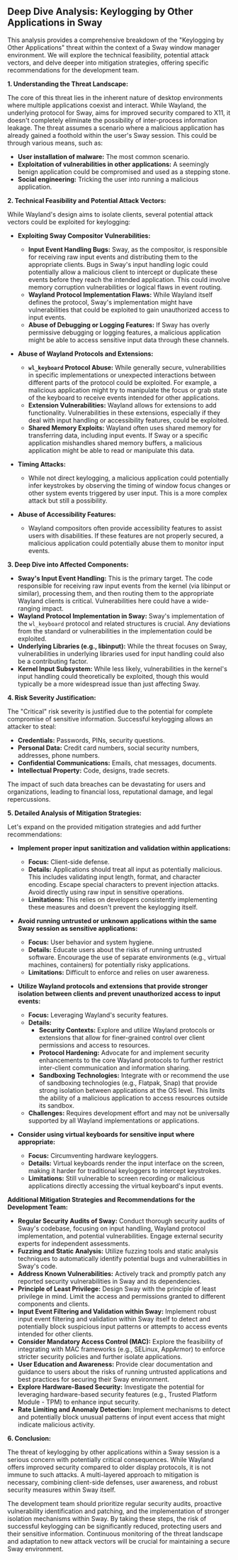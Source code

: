 ## Deep Dive Analysis: Keylogging by Other Applications in Sway

This analysis provides a comprehensive breakdown of the "Keylogging by Other Applications" threat within the context of a Sway window manager environment. We will explore the technical feasibility, potential attack vectors, and delve deeper into mitigation strategies, offering specific recommendations for the development team.

**1. Understanding the Threat Landscape:**

The core of this threat lies in the inherent nature of desktop environments where multiple applications coexist and interact. While Wayland, the underlying protocol for Sway, aims for improved security compared to X11, it doesn't completely eliminate the possibility of inter-process information leakage. The threat assumes a scenario where a malicious application has already gained a foothold within the user's Sway session. This could be through various means, such as:

* **User installation of malware:** The most common scenario.
* **Exploitation of vulnerabilities in other applications:** A seemingly benign application could be compromised and used as a stepping stone.
* **Social engineering:** Tricking the user into running a malicious application.

**2. Technical Feasibility and Potential Attack Vectors:**

While Wayland's design aims to isolate clients, several potential attack vectors could be exploited for keylogging:

* **Exploiting Sway Compositor Vulnerabilities:**
    * **Input Event Handling Bugs:**  Sway, as the compositor, is responsible for receiving raw input events and distributing them to the appropriate clients. Bugs in Sway's input handling logic could potentially allow a malicious client to intercept or duplicate these events before they reach the intended application. This could involve memory corruption vulnerabilities or logical flaws in event routing.
    * **Wayland Protocol Implementation Flaws:**  While Wayland itself defines the protocol, Sway's implementation might have vulnerabilities that could be exploited to gain unauthorized access to input events.
    * **Abuse of Debugging or Logging Features:**  If Sway has overly permissive debugging or logging features, a malicious application might be able to access sensitive input data through these channels.

* **Abuse of Wayland Protocols and Extensions:**
    * **`wl_keyboard` Protocol Abuse:** While generally secure, vulnerabilities in specific implementations or unexpected interactions between different parts of the protocol could be exploited. For example, a malicious application might try to manipulate the focus or grab state of the keyboard to receive events intended for other applications.
    * **Extension Vulnerabilities:**  Wayland allows for extensions to add functionality. Vulnerabilities in these extensions, especially if they deal with input handling or accessibility features, could be exploited.
    * **Shared Memory Exploits:**  Wayland often uses shared memory for transferring data, including input events. If Sway or a specific application mishandles shared memory buffers, a malicious application might be able to read or manipulate this data.

* **Timing Attacks:**
    * While not direct keylogging, a malicious application could potentially infer keystrokes by observing the timing of window focus changes or other system events triggered by user input. This is a more complex attack but still a possibility.

* **Abuse of Accessibility Features:**
    * Wayland compositors often provide accessibility features to assist users with disabilities. If these features are not properly secured, a malicious application could potentially abuse them to monitor input events.

**3. Deep Dive into Affected Components:**

* **Sway's Input Event Handling:** This is the primary target. The code responsible for receiving raw input events from the kernel (via libinput or similar), processing them, and then routing them to the appropriate Wayland clients is critical. Vulnerabilities here could have a wide-ranging impact.
* **Wayland Protocol Implementation in Sway:**  Sway's implementation of the `wl_keyboard` protocol and related structures is crucial. Any deviations from the standard or vulnerabilities in the implementation could be exploited.
* **Underlying Libraries (e.g., libinput):** While the threat focuses on Sway, vulnerabilities in underlying libraries used for input handling could also be a contributing factor.
* **Kernel Input Subsystem:**  While less likely, vulnerabilities in the kernel's input handling could theoretically be exploited, though this would typically be a more widespread issue than just affecting Sway.

**4. Risk Severity Justification:**

The "Critical" risk severity is justified due to the potential for complete compromise of sensitive information. Successful keylogging allows an attacker to steal:

* **Credentials:** Passwords, PINs, security questions.
* **Personal Data:** Credit card numbers, social security numbers, addresses, phone numbers.
* **Confidential Communications:** Emails, chat messages, documents.
* **Intellectual Property:** Code, designs, trade secrets.

The impact of such data breaches can be devastating for users and organizations, leading to financial loss, reputational damage, and legal repercussions.

**5. Detailed Analysis of Mitigation Strategies:**

Let's expand on the provided mitigation strategies and add further recommendations:

* **Implement proper input sanitization and validation within applications:**
    * **Focus:** Client-side defense.
    * **Details:** Applications should treat all input as potentially malicious. This includes validating input length, format, and character encoding. Escape special characters to prevent injection attacks. Avoid directly using raw input in sensitive operations.
    * **Limitations:** This relies on developers consistently implementing these measures and doesn't prevent the keylogging itself.

* **Avoid running untrusted or unknown applications within the same Sway session as sensitive applications:**
    * **Focus:** User behavior and system hygiene.
    * **Details:** Educate users about the risks of running untrusted software. Encourage the use of separate environments (e.g., virtual machines, containers) for potentially risky applications.
    * **Limitations:** Difficult to enforce and relies on user awareness.

* **Utilize Wayland protocols and extensions that provide stronger isolation between clients and prevent unauthorized access to input events:**
    * **Focus:** Leveraging Wayland's security features.
    * **Details:**
        * **Security Contexts:** Explore and utilize Wayland protocols or extensions that allow for finer-grained control over client permissions and access to resources.
        * **Protocol Hardening:**  Advocate for and implement security enhancements to the core Wayland protocols to further restrict inter-client communication and information sharing.
        * **Sandboxing Technologies:**  Integrate with or recommend the use of sandboxing technologies (e.g., Flatpak, Snap) that provide strong isolation between applications at the OS level. This limits the ability of a malicious application to access resources outside its sandbox.
    * **Challenges:** Requires development effort and may not be universally supported by all Wayland implementations or applications.

* **Consider using virtual keyboards for sensitive input where appropriate:**
    * **Focus:** Circumventing hardware keyloggers.
    * **Details:** Virtual keyboards render the input interface on the screen, making it harder for traditional keyloggers to intercept keystrokes.
    * **Limitations:**  Still vulnerable to screen recording or malicious applications directly accessing the virtual keyboard's input events.

**Additional Mitigation Strategies and Recommendations for the Development Team:**

* **Regular Security Audits of Sway:** Conduct thorough security audits of Sway's codebase, focusing on input handling, Wayland protocol implementation, and potential vulnerabilities. Engage external security experts for independent assessments.
* **Fuzzing and Static Analysis:** Utilize fuzzing tools and static analysis techniques to automatically identify potential bugs and vulnerabilities in Sway's code.
* **Address Known Vulnerabilities:**  Actively track and promptly patch any reported security vulnerabilities in Sway and its dependencies.
* **Principle of Least Privilege:** Design Sway with the principle of least privilege in mind. Limit the access and permissions granted to different components and clients.
* **Input Event Filtering and Validation within Sway:** Implement robust input event filtering and validation within Sway itself to detect and potentially block suspicious input patterns or attempts to access events intended for other clients.
* **Consider Mandatory Access Control (MAC):** Explore the feasibility of integrating with MAC frameworks (e.g., SELinux, AppArmor) to enforce stricter security policies and further isolate applications.
* **User Education and Awareness:**  Provide clear documentation and guidance to users about the risks of running untrusted applications and best practices for securing their Sway environment.
* **Explore Hardware-Based Security:**  Investigate the potential for leveraging hardware-based security features (e.g., Trusted Platform Module - TPM) to enhance input security.
* **Rate Limiting and Anomaly Detection:** Implement mechanisms to detect and potentially block unusual patterns of input event access that might indicate malicious activity.

**6. Conclusion:**

The threat of keylogging by other applications within a Sway session is a serious concern with potentially critical consequences. While Wayland offers improved security compared to older display protocols, it is not immune to such attacks. A multi-layered approach to mitigation is necessary, combining client-side defenses, user awareness, and robust security measures within Sway itself.

The development team should prioritize regular security audits, proactive vulnerability identification and patching, and the implementation of stronger isolation mechanisms within Sway. By taking these steps, the risk of successful keylogging can be significantly reduced, protecting users and their sensitive information. Continuous monitoring of the threat landscape and adaptation to new attack vectors will be crucial for maintaining a secure Sway environment.

